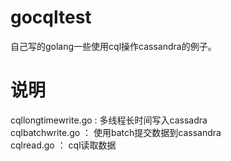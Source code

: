 # gocqltest
自己写的golang一些使用cql操作cassandra的例子。
# 说明
cqllongtimewrite.go : 多线程长时间写入cassadra  
cqlbatchwrite.go ： 使用batch提交数据到cassandra  
cqlread.go ： cql读取数据  
